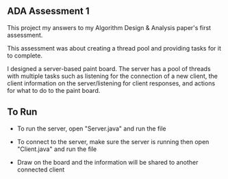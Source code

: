 ## ADA Assessment 1

This project my answers to my Algorithm Design & Analysis paper's first assessment.

This assessment was about creating a thread pool and providing tasks for it to complete.

I designed a server-based paint board. The server has a pool of threads with multiple tasks such as listening for the connection of a new client, the client information on the server/listening for client responses, and actions for what to do to the paint board. 

## To Run

* To run the server, open "Server.java" and run the file

* To connect to the server, make sure the server is running then open "Client.java" and run the file

* Draw on the board and the information will be shared to another connected client
